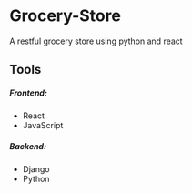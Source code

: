 # Grocery-Store
A restful grocery store using python and react

## Tools

##### Frontend:
- React
- JavaScript

##### Backend:
- Django
- Python
